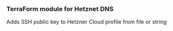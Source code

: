### TerraForm module for Hetznet DNS

Adds SSH public key to Hetzner Cloud profile from file or string
